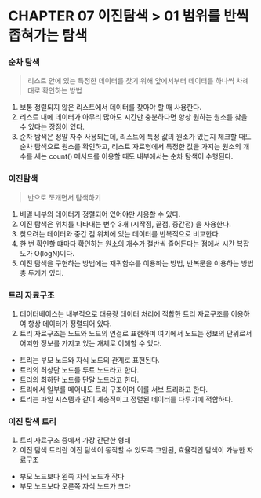 # CHAPTER 07 이진탐색 > 01 범위를 반씩 좁혀가는 탐색

### 순차 탐색 
> 리스트 안에 있는 특정한 데이터를 찾기 위해 앞에서부터 데이터를 하나씩 차례대로 확인하는 방법 

1. 보통 정렬되지 않은 리스트에서 데이터를 찾아야 할 때 사용한다. 
2. 리스트 내에 데이터가 아무리 많아도 시간만 충분하다면 항상 원하는 원소를 찾을 수 있다는 장점이 있다. 
3. 순차 탐색은 정말 자주 사용되는데, 리스트에 특정 값의 원소가 있는지 체크할 때도 순차 탐색으로 원소를 확인하고, 리스트 자료형에서 특정한 값을 가지는 원소의 개수를 세는 count() 메서드를 이용할 때도 내부에서는 순차 탐색이 수행된다. 

### 이진탐색
> 반으로 쪼개면서 탐색하기 

1. 배열 내부의 데이터가 정렬되어 있어야만 사용할 수 있다. 
2. 이진 탐색은 위치를 나타내는 변수 3개 (시작점, 끝점, 중간점) 을 사용한다. 
3. 찾으려는 데이터와 중간 점 위치에 있는 데이터를 반복적으로 비교한다. 
4. 한 번 확인할 떄마다 확인하는 원소의 개수가 절반씩 줄어든다는 점에서 시간 복잡도가 O(logN)이다.
5. 이진 탐색을 구현하는 방법에는 재귀함수를 이용하는 방법, 반복문을 이용하는 방법 총 두개가 있다. 

### 트리 자료구조 

1. 데이터베이스는 내부적으로 대용량 데이터 처리에 적합한 트리 자료구조를 이용하여 항상 데이터가 정렬되어 있다. 
2. 트리 자료구조는 노드와 노드의 연결로 표현하며 여기에서 노드는 정보의 단위로서 어떠한 정보를 가지고 있는 개체로 이해할 수 있다. 

- 트리는 부모 노드와 자식 노드의 관계로 표현된다. 
- 트리의 최상단 노드를 루트 노드라고 한다. 
- 트리의 최하단 노드를 단말 노드라고 한다. 
- 트리에서 일부를 떼어내도 트리 구조이며 이를 서브 트리라고 한다. 
- 트리는 파일 시스템과 같이 계층적이고 정렬된 데이터를 다루기에 적합하다. 

### 이진 탐색 트리 

1. 트리 자료구조 중에서 가장 간단한 형태 
2. 이진 탐색 트리란 이진 탐색이 동작할 수 있도록 고안된, 효율적인 탐색이 가능한 자료구조 

- 부모 노드보다 왼쪽 자식 노드가 작다
- 부모 노드보다 오른쪽 자식 노드가 크다 


